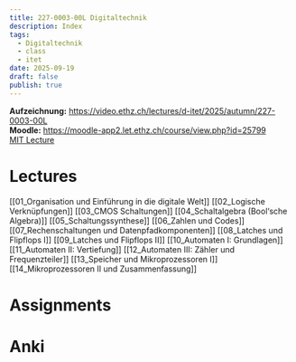 ```yaml
---
title: 227-0003-00L Digitaltechnik
description: Index
tags:
  - Digitaltechnik
  - class
  - itet
date: 2025-09-19
draft: false
publish: true
---
```

**Aufzeichnung:** https://video.ethz.ch/lectures/d-itet/2025/autumn/227-0003-00L  
**Moodle:** https://moodle-app2.let.ethz.ch/course/view.php?id=25799  
[MIT Lecture](https://www.youtube.com/playlist?list=PLUl4u3cNGP62WVs95MNq3dQBqY2vGOtQ2)
# Lectures

[[01_Organisation und Einführung in die digitale Welt]]
[[02_Logische Verknüpfungen]]
[[03_CMOS Schaltungen]]
[[04_Schaltalgebra (Bool‘sche Algebra)]]
[[05_Schaltungssynthese]]
[[06_Zahlen und Codes]]
[[07_Rechenschaltungen und Datenpfadkomponenten]]
[[08_Latches und Flipflops I]]
[[09_Latches und Flipflops II]]
[[10_Automaten I: Grundlagen]]
[[11_Automaten II: Vertiefung]]
[[12_Automaten III: Zähler und Frequenzteiler]]
[[13_Speicher und Mikroprozessoren I]]
[[14_Mikroprozessoren II und Zusammenfassung]]



# Assignments

# Anki